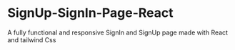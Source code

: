 # SignUp-SignIn-Page-React
A fully functional and responsive SignIn and SignUp page made with React and tailwind Css 

